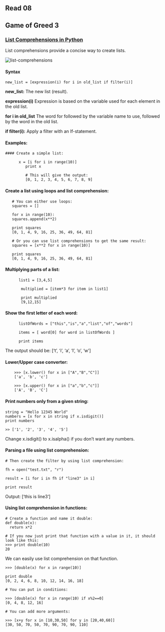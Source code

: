 ## Read 08
## Game of Greed 3
### [List Comprehensions in Python](https://www.pythonforbeginners.com/basics/list-comprehensions-in-python)

List comprehensions provide a concise way to create lists.

![list-comprehensions](https://www.freecodecamp.org/news/content/images/size/w2000/2021/07/list-comprehension-1.png)

#### Syntax
`new_list = [expression(i) for i in old_list if filter(i)]
`

**new_list:**
The new list (result).

**expression(i)**
Expression is based on the variable used for each element in the old list.

**for i in old_list**
The word for followed by the variable name to use, followed by the word in the
old list.

**if filter(i):**
Apply a filter with an If-statement.
#### Examples:

    #### Create a simple list:
  ```
        x = [i for i in range(10)]
           print x

           # This will give the output:
           [0, 1, 2, 3, 4, 5, 6, 7, 8, 9]
  ```
   
   #### Create a list using loops and list comprehension:
    
    
  ```
     # You can either use loops:
     squares = []

     for x in range(10):
     squares.append(x**2)
 
     print squares
     [0, 1, 4, 9, 16, 25, 36, 49, 64, 81]

     # Or you can use list comprehensions to get the same result:
     squares = [x**2 for x in range(10)]

     print squares
     [0, 1, 4, 9, 16, 25, 36, 49, 64, 81]
  ```
    
   #### Multiplying parts of a list:
   
  ```
        list1 = [3,4,5]
 
         multiplied = [item*3 for item in list1] 
 
         print multiplied 
         [9,12,15]
  ```
    
   #### Show the first letter of each word:
    
  ```
        listOfWords = ["this","is","a","list","of","words"]

        items = [ word[0] for word in listOfWords ]

        print items
  ```
  The output should be: [‘t’, ‘i’, ‘a’, ‘l’, ‘o’, ‘w’]

#### Lower/Upper case converter:
 ```
     >>> [x.lower() for x in ["A","B","C"]]
     ['a', 'b', 'c']

     >>> [x.upper() for x in ["a","b","c"]]
     ['A', 'B', 'C']
```

#### Print numbers only from a given string:
```
string = "Hello 12345 World"
numbers = [x for x in string if x.isdigit()]
print numbers

>> ['1', '2', '3', '4', '5']
```
Change x.isdigit() to x.isalpha() if you don’t want any numbers.

#### Parsing a file using list comprehension:
```
# Then create the filter by using list comprehension:

fh = open("test.txt", "r")

result = [i for i in fh if "line3" in i]

print result
```
Output: [‘this is line3‘]

#### Using list comprehension in functions:
```
# Create a function and name it double:
def double(x):
  return x*2

# If you now just print that function with a value in it, it should look like this:
>>> print double(10)
20
```
We can easily use list comprehension on that function.
```
>>> [double(x) for x in range(10)]

print double
[0, 2, 4, 6, 8, 10, 12, 14, 16, 18]

# You can put in conditions:

>>> [double(x) for x in range(10) if x%2==0]
[0, 4, 8, 12, 16]

# You can add more arguments:

>>> [x+y for x in [10,30,50] for y in [20,40,60]]
[30, 50, 70, 50, 70, 90, 70, 90, 110]
```

